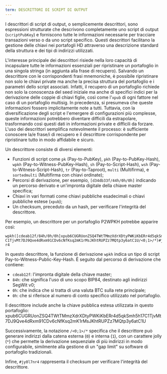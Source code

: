 ```yaml
---
term: DESCRITTORI DI SCRIPT DI OUTPUT
---
```


I descrittori di script di output, o semplicemente descrittori, sono espressioni strutturate che descrivono completamente uno script di output (`scriptPubKey`) e forniscono tutte le informazioni necessarie per tracciare transazioni verso o da uno script specifico. Questi descrittori facilitano la gestione delle chiavi nei portafogli HD attraverso una descrizione standard della struttura e dei tipi di indirizzi utilizzati.

L'interesse principale dei descrittori risiede nella loro capacità di incapsulare tutte le informazioni essenziali per ripristinare un portafoglio in una singola stringa (in aggiunta alla frase di recupero). Salvando un descrittore con le corrispondenti frasi mnemoniche, è possibile ripristinare non solo le chiavi private ma anche la precisa struttura del portafoglio e i parametri dello script associati. Infatti, il recupero di un portafoglio richiede non solo la conoscenza del seed iniziale ma anche di specifici indici per la derivazione delle coppie di chiavi figlie, così come l'`xpub` di ogni fattore nel caso di un portafoglio multisig. In precedenza, si presumeva che queste informazioni fossero implicitamente note a tutti. Tuttavia, con la diversificazione degli script e l'emergere di configurazioni più complesse, queste informazioni potrebbero diventare difficili da estrapolare, trasformando così questi dati in informazioni private e difficili da forzare. L'uso dei descrittori semplifica notevolmente il processo: è sufficiente conoscere la/e frase/i di recupero e il descrittore corrispondente per ripristinare tutto in modo affidabile e sicuro.

Un descrittore consiste di diversi elementi:
* Funzioni di script come `pk` (Pay-to-PubKey), `pkh` (Pay-to-PubKey-Hash), `wpkh` (Pay-to-Witness-PubKey-Hash), `sh` (Pay-to-Script-Hash), `wsh` (Pay-to-Witness-Script-Hash), `tr` (Pay-to-Taproot), `multi` (Multifirma), e `sortedmulti` (Multifirma con chiavi ordinate);
* Percorsi di derivazione, per esempio, `[d34db33f/44h/0h/0h]` indicando un percorso derivato e un'impronta digitale della chiave master specifica;
* Chiavi in vari formati come chiavi pubbliche esadecimali o chiavi pubbliche estese (`xpub`);
* Un checksum, preceduto da un hash, per verificare l'integrità del descrittore.

Per esempio, un descrittore per un portafoglio P2WPKH potrebbe apparire così:

```text
wpkh([cdeab12f/84h/0h/0h]xpub6CUGRUonZSQ4TWtTMmzXdrXDtyPWKiKbERr4d5qkSmh5h17
C1TjvMt7DJ9Qve4dRxm91CDv6cNfKsq2mK1rMsJKhtRUPZz7MQtp3y6atC1U/<0;1>/*)#jy0l7n
r4
```
In questo descrittore, la funzione di derivazione `wpkh` indica un tipo di script Pay-to-Witness-Public-Key-Hash. È seguito dal percorso di derivazione che contiene:
* `cdeab12f`: l'impronta digitale della chiave master;
* `84h`: che significa l'uso di uno scopo BIP84, destinato agli indirizzi SegWit v0;
* `0h`: che indica che si tratta di una valuta BTC sulla rete principale;
* `0h`: che si riferisce al numero di conto specifico utilizzato nel portafoglio.

Il descrittore include anche la chiave pubblica estesa utilizzata in questo portafoglio:
xpub6CUGRUonZSQ4TWtTMmzXdrXDtyPWKiKbERr4d5qkSmh5h17C1TjvMt7DJ9Qve4dRxm91CDv6cNfKsq2mK1rMsJKhtRUPZz7MQtp3y6atC1U

Successivamente, la notazione `/<0;1>/*` specifica che il descrittore può generare indirizzi dalla catena esterna (`0`) e interna (`1`), con un carattere jolly (`*`) che permette la derivazione sequenziale di più indirizzi in modo configurabile, similmente alla gestione di un "gap limit" su software di portafoglio tradizionali.

Infine, `#jy0l7nr4` rappresenta il checksum per verificare l'integrità del descrittore.